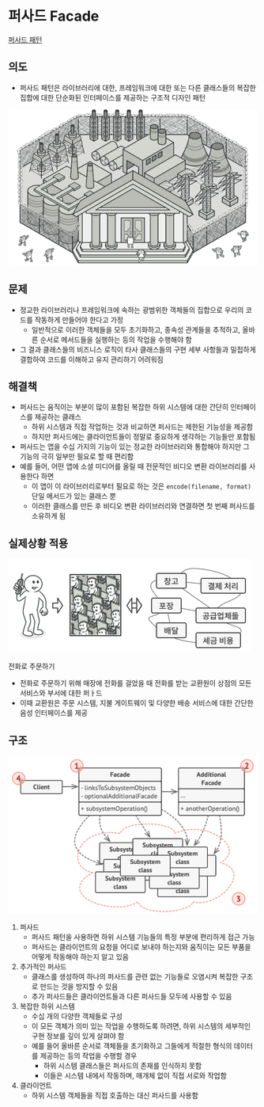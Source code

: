 # 퍼사드 Facade

[퍼사드 패턴](https://refactoring.guru/ko/design-patterns/facade)

## 의도

- 퍼사드 패턴은 라이브러리에 대한, 프레임워크에 대한 또는 다른 클래스들의 복잡한 집합에 대한 단순화된 인터페이스를 제공하는 구조적 디자인 패턴

![Untitled](%E1%84%91%E1%85%A5%E1%84%89%E1%85%A1%E1%84%83%E1%85%B3%20Facade%20ad3e6399c1bb49f28905424a2af2d736/Untitled.png)

## 문제

- 정교한 라이브러리나 프레임워크에 속하는 광범위한 객체들의 집합으로 우리의 코드를 작동하게 만들어야 한다고 가정
  - 일반적으로 이러한 객체들을 모두 초기화하고, 종속성 관계들을 추적하고, 올바른 순서로 메서드들을 실행하는 등의 작업을 수행해야 함
- 그 결과 클래스들의 비즈니스 로직이 타사 클래스들의 구현 세부 사항들과 밀접하게 결합하여 코드를 이해하고 유지 관리하기 어려워짐

## 해결책

- 퍼사드는 움직이는 부분이 많이 포함된 복잡한 하위 시스템에 대한 간단히 인터페이스를 제공하는 클래스
  - 하위 시스템과 직접 작업하는 것과 비교하면 퍼사드는 제한된 기능성을 제공함
  - 하지만 퍼사드에는 클라이언트들이 정말로 중요하게 생각하는 기능들만 포함됨
- 퍼사드는 앱을 수십 가지의 기능이 있는 정교한 라이브러리와 통합해야 하지만 그 기능의 극히 일부만 필요로 할 때 편리함
- 예를 들어, 어떤 앱에 소셜 미디어를 올릴 때 전문적인 비디오 변환 라이브러리를 사용한다 하면
  - 이 앱이 이 라이브러리로부터 필요로 하는 것은 `encode(filename, format)` 단일 메서드가 있는 클래스 뿐
  - 이러한 클래스를 만든 후 비디오 변환 라이브러리와 연결하면 첫 번째 퍼사드를 소유하게 됨

## 실제상황 적용

![전화로 주문하기](%E1%84%91%E1%85%A5%E1%84%89%E1%85%A1%E1%84%83%E1%85%B3%20Facade%20ad3e6399c1bb49f28905424a2af2d736/Untitled%201.png)

전화로 주문하기

- 전화로 주문하기 위해 매장에 전화를 걸었을 때 전화를 받는 교환원이 상점의 모든 서비스와 부서에 대한 퍼ㅏ드
- 이때 교환원은 주문 시스템, 지불 게이트웨이 및 다양한 배송 서비스에 대한 간단한 음성 인터페이스를 제공

## 구조

![Untitled](%E1%84%91%E1%85%A5%E1%84%89%E1%85%A1%E1%84%83%E1%85%B3%20Facade%20ad3e6399c1bb49f28905424a2af2d736/Untitled%202.png)

1. 퍼사드
   - 퍼사드 패턴을 사용하면 하위 시스템 기능들의 특정 부분에 편리하게 접근 가능
   - 퍼사드는 클라이언트의 요청을 어디로 보내야 하는지와 움직이는 모든 부품을 어떻게 작동해야 하는지 알고 있음
2. 추가적인 퍼사드
   - 클래스를 생성하여 하나의 퍼사드를 관련 없는 기능들로 오염시켜 복잡한 구조로 만드는 것을 방지할 수 있음
   - 추가 퍼사드들은 클라이언트들과 다른 퍼사드들 모두에 사용할 수 있음
3. 복잡한 하위 시스템
   - 수십 개의 다양한 객체들로 구성
   - 이 모든 객체가 의미 있는 작업을 수행하도록 하려면, 하위 시스템의 세부적인 구현 정보를 깊이 있게 살펴야 함
   - 예를 들어 올바른 순서로 객체들을 초기화하고 그들에게 적절한 형식의 데이터를 제공하는 등의 작업을 수행할 경우
     - 하위 시스템 클래스들은 퍼사드의 존재를 인식하지 못함
     - 이들은 시스템 내에서 작동하며, 매개체 없이 직접 서로와 작업함
4. 클라이언트
   - 하위 시스템 객체들을 직접 호출하는 대신 퍼사드를 사용함
